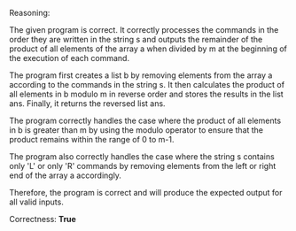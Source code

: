Reasoning: 

The given program is correct. It correctly processes the commands in the order they are written in the string s and outputs the remainder of the product of all elements of the array a when divided by m at the beginning of the execution of each command.

The program first creates a list b by removing elements from the array a according to the commands in the string s. It then calculates the product of all elements in b modulo m in reverse order and stores the results in the list ans. Finally, it returns the reversed list ans.

The program correctly handles the case where the product of all elements in b is greater than m by using the modulo operator to ensure that the product remains within the range of 0 to m-1.

The program also correctly handles the case where the string s contains only 'L' or only 'R' commands by removing elements from the left or right end of the array a accordingly.

Therefore, the program is correct and will produce the expected output for all valid inputs.

Correctness: **True**